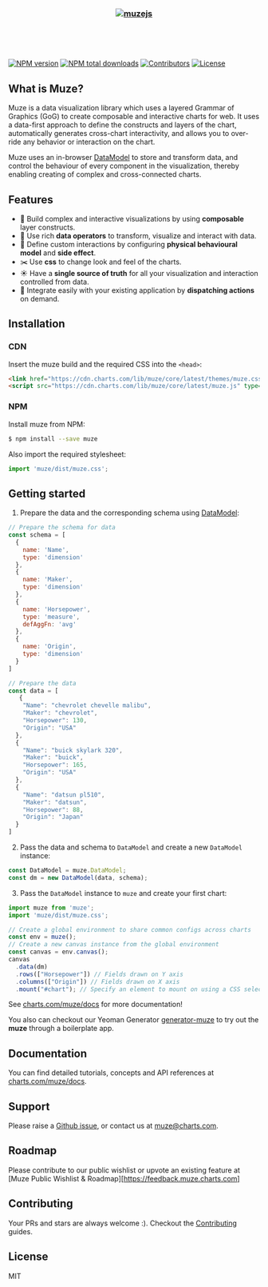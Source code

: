 <h3 align="center">
  <br />
  <br />
  <a href="https://github.com/chartshq/muze">
    <img src="https://github.com/chartshq/muze/raw/master/logo.svg" alt="muzejs" title="muzejs" />
  </a>
</h3>
<br />
<br />
<br />

[![NPM version](https://img.shields.io/npm/v/muze.svg)](https://www.npmjs.com/package/muze)
[![NPM total downloads](https://img.shields.io/npm/dt/muze.svg)](https://www.npmjs.com/package/muze)
[![Contributors](https://img.shields.io/github/contributors/chartshq/muze.svg)](https://github.com/chartshq/muze/graphs/contributors)
[![License](https://img.shields.io/github/license/chartshq/muze.svg)](https://github.com/chartshq/muze/blob/master/LICENSE)

## What is Muze?

Muze is a data visualization library which uses a layered Grammar of Graphics (GoG) to create composable and interactive charts for web. It uses a data-first approach to define the constructs and layers of the chart, automatically generates cross-chart interactivity, and allows you to over-ride any behavior or interaction on the chart. 

Muze uses an in-browser [DataModel](https://github.com/chartshq/datamodel) to store and transform data, and control the behaviour of every component in the visualization, thereby enabling creating of complex and cross-connected charts.

## Features

* 🚀 Build complex and interactive visualizations by using **composable** layer constructs.
* 🔨 Use rich **data operators** to transform, visualize and interact with data.
* 👯 Define custom interactions by configuring **physical behavioural model** and **side effect**.
* ✂️ Use **css** to change look and feel of the charts.
* ☀️ Have a **single source of truth** for all your visualization and interaction controlled from data.
* 🔩 Integrate easily with your existing application by **dispatching actions** on demand.

## Installation

### CDN

Insert the muze build and the required CSS into the `<head>`:

```html
<link href="https://cdn.charts.com/lib/muze/core/latest/themes/muze.css" rel="stylesheet">
<script src="https://cdn.charts.com/lib/muze/core/latest/muze.js" type="text/javascript"></script>
```

### NPM

Install muze from NPM:

```bash
$ npm install --save muze
```

Also import the required stylesheet:

```javascript
import 'muze/dist/muze.css';
```

## Getting started

1. Prepare the data and the corresponding schema using [DataModel](https://github.com/chartshq/datamodel):

```javascript
// Prepare the schema for data
const schema = [
  {
    name: 'Name',
    type: 'dimension'
  },
  {
    name: 'Maker',
    type: 'dimension'
  },
  {
    name: 'Horsepower',
    type: 'measure',
    defAggFn: 'avg'
  },
  {
    name: 'Origin',
    type: 'dimension'
  }
]

// Prepare the data
const data = [
   {
    "Name": "chevrolet chevelle malibu",
    "Maker": "chevrolet",
    "Horsepower": 130,
    "Origin": "USA"
  },
  {
    "Name": "buick skylark 320",
    "Maker": "buick",
    "Horsepower": 165,
    "Origin": "USA"
  },
  {
    "Name": "datsun pl510",
    "Maker": "datsun",
    "Horsepower": 88,
    "Origin": "Japan"
  }
]
```

2. Pass the data and schema to `DataModel` and create a new `DataModel` instance:

```javascript
const DataModel = muze.DataModel;
const dm = new DataModel(data, schema);
```

3. Pass the `DataModel` instance to `muze` and create your first chart:

```javascript
import muze from 'muze';
import 'muze/dist/muze.css';

// Create a global environment to share common configs across charts
const env = muze();
// Create a new canvas instance from the global environment
const canvas = env.canvas();
canvas
  .data(dm) 
  .rows(["Horsepower"]) // Fields drawn on Y axis
  .columns(["Origin"]) // Fields drawn on X axis
  .mount("#chart"); // Specify an element to mount on using a CSS selector
```

See [charts.com/muze/docs](https://www.charts.com/muze/docs) for more documentation!

You also can checkout our Yeoman Generator [generator-muze](https://github.com/chartshq/generator-muze) to try out the **muze** through a boilerplate app.

## Documentation

You can find detailed tutorials, concepts and API references at [charts.com/muze/docs](https://www.charts.com/muze/docs).

## Support

Please raise a [Github issue](https://github.com/chartshq/muze/issues/new), or contact us at [muze@charts.com](mailto:muze@charts.com).

## Roadmap

Please contribute to our public wishlist or upvote an existing feature at [Muze Public Wishlist & Roadmap][https://feedback.muze.charts.com]

## Contributing

Your PRs and stars are always welcome :). Checkout the [Contributing](https://github.com/chartshq/muze/CONTRIBUTING.md) guides.

## License

MIT
